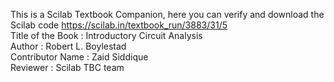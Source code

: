 This is a Scilab Textbook Companion, here you can verify and download the Scilab code https://scilab.in/textbook_run/3883/31/5 <br />
Title of the Book : Introductory Circuit Analysis <br />
Author : Robert L. Boylestad <br />
Contributor Name : Zaid Siddique <br />
Reviewer : Scilab TBC team
